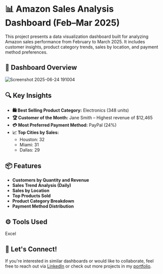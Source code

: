 # 📊 Amazon Sales Analysis Dashboard (Feb–Mar 2025)

This project presents a data visualization dashboard built for analyzing Amazon sales performance from February to March 2025. It includes customer insights, product category trends, sales by location, and payment method preferences.

## 📌 Dashboard Overview

![Screenshot 2025-06-24 191004](https://github.com/user-attachments/assets/9c577fd6-1764-4673-bd80-063ac07349e6)


## 🔍 Key Insights

- **🛍️ Best Selling Product Category:** Electronics (348 units)
- **🏆 Customer of the Month:** Jane Smith – Highest revenue of $12,465
- **💳 Most Preferred Payment Method:** PayPal (24%)
- **📈 Top Cities by Sales:**
  - Houston: 32
  - Miami: 31
  - Dallas: 29

## 📦 Features

- **Customers by Quantity and Revenue**
- **Sales Trend Analysis (Daily)**
- **Sales by Location**
- **Top Products Sold**
- **Product Category Breakdown**
- **Payment Method Distribution**

## ⚙️ Tools Used
Excel

## 📣 Let's Connect!

If you're interested in similar dashboards or would like to collaborate, feel free to reach out via [LinkedIn](#) or check out more projects in my [portfolio](#).

